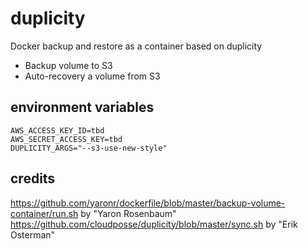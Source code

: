 # duplicity
Docker backup and restore as a container based on duplicity

- Backup volume to S3
- Auto-recovery a volume from S3


## environment variables
```
AWS_ACCESS_KEY_ID=tbd
AWS_SECRET_ACCESS_KEY=tbd
DUPLICITY_ARGS="--s3-use-new-style"
```

## credits
https://github.com/yaronr/dockerfile/blob/master/backup-volume-container/run.sh by "Yaron Rosenbaum"
https://github.com/cloudposse/duplicity/blob/master/sync.sh by "Erik Osterman"
